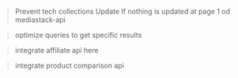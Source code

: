 > Prevent tech collections Update If nothing is updated at page 1 od mediastack-api

> optimize queries to get specific results

> integrate affiliate api here

> integrate product comparison api

